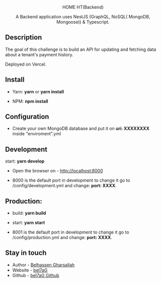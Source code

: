<p align="center">
  HOME HT(Backend)
</p>

<p align="center">A Backend application uses NestJS (GraphQL, NoSQL( MongoDB, Mongoose)) & Typescript.</p>
   
## Description

<p>The goal of this challenge is to build an API for updating and fetching data about a tenant's payment history.</p>

<p>Deployed on Vercel.</p>

## Install

- Yarn: **yarn** or **yarn install**

- NPM: **npm install**

## Configuration

- Create your own MongoDB database and put it on **uri: XXXXXXXX** inside "enviroment".yml

## Development

start: **yarn develop**

- Open the browser on - [http://localhost:8000](http://localhost:8000/)

* 8000 is the default port in development to change it go to /config/development.yml and change: **port: XXXX**.

## Production:

- build: **yarn build**

- start: **yarn start**

- 8001 is the default port in development to change it go to /config/production.yml and change: **port: XXXX**.

## Stay in touch

- Author - [Belhassen Gharsallah](https://www.linkedin.com/in/bel7ag/)
- Website - [bel7aG](https://bel7ag.netlify.com/)
- Github - [bel7aG Github](https://github.com/bel7aG)

